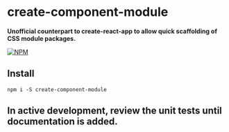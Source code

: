 # create-component-module

**Unofficial counterpart to create-react-app to allow quick scaffolding of CSS module packages.**

[![NPM](https://nodei.co/npm/create-component-module.png?stars=true&downloads=true)](https://nodei.co/npm/create-component-module/)

## Install

`npm i -S create-component-module`

## In active development, review the unit tests until documentation is added.
